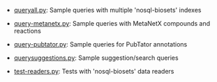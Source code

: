 
* [queryall.py](): Sample queries with multiple 'nosql-biosets' indexes

* [query-metanetx.py](): Sample queries with MetaNetX compounds and reactions

* [query-pubtator.py](): Sample queries for PubTator annotations

* [querysuggestions.py](): Sample suggestion/search queries

* [test-readers.py](): Tests with 'nosql-biosets' data readers
